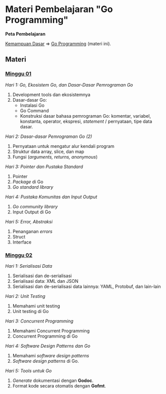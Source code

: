 # Materi Pembelajaran "Go Programming"


**Peta Pembelajaran**

[Kemampuan Dasar](../kemampuan-dasar.md) => [Go Programming](.) (materi ini).


## Materi

### [Minggu 01](isi/01.md)

*Hari 1: Go, Ekosistem Go, dan Dasar-Dasar Pemrograman Go*
1. Development tools dan ekosistemnya
2. Dasar-dasar Go: 
    * Instalasi Go
    * Go Command
    * Konstruksi dasar bahasa pemrograman Go: komentar, variabel, konstanta, operator, ekspresi, *statement* / pernyataan, tipe data dasar. 

*Hari 2: Dasar-dasar Pemrograman Go (2)*
1. Pernyataan untuk mengatur alur kendali program
2. Struktur data array, slice, dan map
3. Fungsi (*arguments, returns, anonymous*)

*Hari 3: Pointer dan Pustaka Standard*
1. Pointer
1. *Package* di Go
2. *Go standard library*

*Hari 4: Pustaka Komunitas dan Input Output*
1. *Go community library*
2. Input Output di Go

*Hari 5: Error, Abstraksi*
1. Penanganan *errors*
2. Struct
3. Interface

### [Minggu 02](isi/02.md)

*Hari 1: Serialisasi Data*
1. Serialisasi dan de-serialisasi
2. Serialisasi data: XML dan JSON
3. Serialisasi dan de-serialisasi data lainnya: YAML, Protobuf, dan lain-lain

*Hari 2: Unit Testing*
1. Memahami unit testing
2. Unit testing di Go

*Hari 3: Concurrent Programming*
1. Memahami Concurrent Programming
2. Concurrent Programming di Go

*Hari 4: Software Design Patterns dan Go*
1. Memahami *software design patterns*
2. *Software design patterns* di Go.

*Hari 5: Tools untuk Go*
1. *Generate* dokumentasi dengan **Godoc**.
2. Format kode secara otomatis dengan **Gofmt**.
